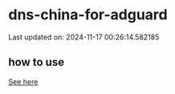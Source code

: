 # dns-china-for-adguard

Last updated on: 2024-11-17 00:26:14.582185

## how to use

[See here](https://github.com/AdguardTeam/AdGuardHome/wiki/Configuration#upstreams-from-file)